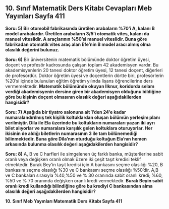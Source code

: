 ## 10. Sınıf Matematik Ders Kitabı Cevapları Meb Yayınları Sayfa 411

**Soru: 5) Bir otomobil fabrikasında üretilen arabaların %70’i A, kalanı B model arabalardır. Üretilen arabaların 3/5’i otomatik vites, kalanı da manuel viteslidir. A araçlarının %50’si manuel viteslidir. Buna göre fabrikadan otomatik vites araç alan Efe’nin B model aracı almış olma olasılık değerini bulunuz.**

**Soru: 6)** Bir üniversitenin matematik bölümünde doktor öğretim üyesi, doçent ve profesör kadrosunda çalışan toplam 42 akademisyen vardır. Bu akademisyenlerin 20 tanesi doktor öğretim üyesi, 12 tanesi doçent, diğerleri de profesördür. Doktor öğretim üyesi ve doçentlerin dörtte biri, profesörlerin %20’si içinde bulunulan eğitim öğretim yılında lisans öğrencilerine ders vermemektedir. **Matematik bölümünde okuyan İlknur, koridorda selam verdiği akademisyenin dersine giren bir akademisyen olduğunu bildiğine göre bu kişinin doçent olmasının olasılık değeri aşağıdakilerden hangisidir?**

**Soru: 7) Aşağıda bir tiyatro salonuna ait 1’den 24’e kadar numaralandırılmış tek kişilik koltuklardan oluşan bölümün yerleşim planı verilmiştir. Dila ile Ela üzerinde bu koltukların numaraları yazan iki ayrı bilet alıyorlar ve numaralara karşılık gelen koltuklara oturuyorlar. Her ikisinin de aldığı biletlerin numarasının 3 ile tam bölünemediği bilinmektedir. Buna göre Dila’nın oturduğu koltuğun Ela’nın hemen arkasında bulunma olasılık değeri aşağıdakilerden hangisidir?**

**Soru: 8)** A, B ve C harfleri ile simgelenen üç farklı banka, müşterilerine sabit oranlı veya değişken oranlı olmak üzere iki çeşit taşıt kredisi teklif etmektedir. Burak Bey’in taşıt kredisi için A bankasını seçme olasılığı %20, B bankasını seçme olasılığı %30 ve C bankasını seçme olasılığı %50’dir. A,B ve C bankaları sırasıyla %40,%50 ve % 30 oranında sabit oranlı kredi; %60, %50 ve % 70 oranında değişken oranlı kredi vermektedir. **Burak Beyin sabit oranlı kredi kullandığı bilindiğine göre bu krediyi C bankasından alma olasılık değeri aşağıdakilerden hangisidir?**

**10. Sınıf Meb Yayınları Matematik Ders Kitabı Sayfa 411**